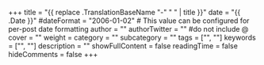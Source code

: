 +++
title = "{{ replace .TranslationBaseName "-" " " | title }}"
date = "{{ .Date }}"
#dateFormat = "2006-01-02" # This value can be configured for per-post date formatting
author = ""
authorTwitter = "" #do not include @
cover = ""
weight = 
category = ""
subcategory = ""
tags = ["", ""]
keywords = ["", ""]
description = ""
showFullContent = false
readingTime = false
hideComments = false
+++
